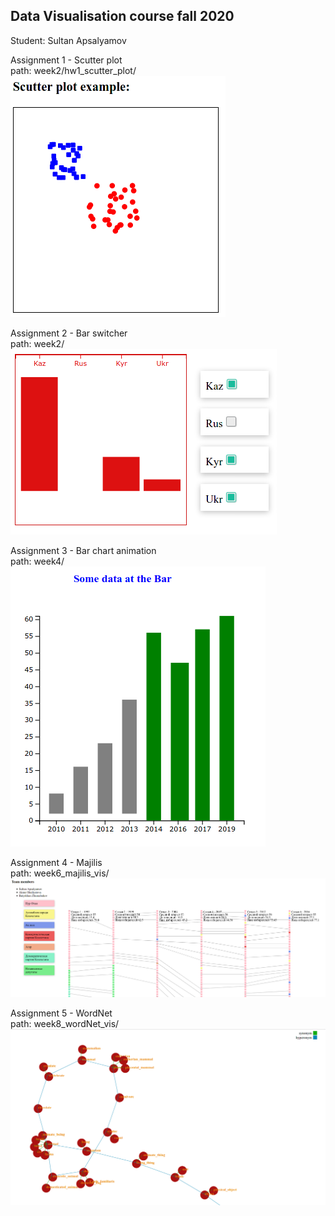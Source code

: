 ## Data Visualisation course fall 2020

Student: Sultan Apsalyamov

Assignment 1 - Scutter plot  
path: week2/hw1_scutter_plot/  
![Scutter plot](imgs/scutter_plot.png "week2/hw1.. - Scutter plot")

Assignment 2 - Bar switcher  
path: week2/  
![Week2 bar switcher](imgs/bar_switcher.png "Week2 bar switcher")

Assignment 3 - Bar chart animation  
path: week4/  
![Week4 bar animation](imgs/bar_animation.png "Week4 bar switcher")

Assignment 4 - Majilis  
path: week6_majilis_vis/  
![Week6 Majilis](imgs/majilis.png "Week6 Majilis")

Assignment 5 - WordNet   
path: week8_wordNet_vis/  
![Week8 WordNet](imgs/word_net.png "Week8 WordNet")
